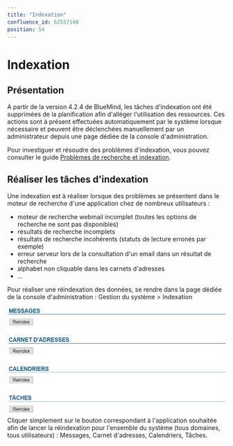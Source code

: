 ```yaml
---
title: "Indexation"
confluence_id: 62557148
position: 54
---
```

# Indexation


## Présentation

A partir de la version 4.2.4 de BlueMind, les tâches d'indexation ont été supprimées de la planification afin d'alléger l'utilisation des ressources. Ces actions sont à présent effectuées automatiquement par le système lorsque nécessaire et peuvent être déclenchées manuellement par un administrateur depuis une page dédiée de la console d'administration.

Pour investiguer et résoudre des problèmes d'indexation, vous pouvez consulter le guide [Problèmes de recherche et indexation](/Guide_de_l_administrateur/Résolution_de_problèmes/Problèmes_de_recherche_et_indexation/).


## Réaliser les tâches d'indexation

Une indexation est à réaliser lorsque des problèmes se présentent dans le moteur de recherche d'une application chez de nombreux utilisateurs :

- moteur de recherche webmail incomplet (toutes les options de recherche ne sont pas disponibles)
- résultats de recherche incomplets
- résultats de recherche incohérents (statuts de lecture erronés par exemple)
- erreur serveur lors de la consultation d'un email dans un résultat de recherche
- alphabet non cliquable dans les carnets d'adresses
- ...


Pour réaliser une réindexation des données, se rendre dans la page dédiée de la console d'administration : Gestion du système > Indexation

![](../../attachments/62557148/66100066.png)Cliquer simplement sur le bouton correspondant à l'application souhaitée afin de lancer la réindexation pour l'ensemble du système (tous domaines, tous utilisateurs) : Messages, Carnet d'adresses, Calendriers, Tâches.


